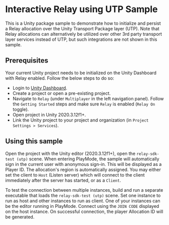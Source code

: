 # Interactive Relay using UTP Sample

This is a Unity package sample to demonstrate how to initialize and persist a Relay allocation over the Unity Transport Package layer (UTP).
Note that Relay allocations can alternatively be utilized over other 3rd party transport layer services instead of UTP, but such integrations are not shown in this sample.

## Prerequisites

Your current Unity project needs to be initialized on the Unity Dashboard with Relay enabled. Follow the below steps to do so:
* Login to [Unity Dashboard](https://dashboard.unity3d.com/).
* Create a project or open a pre-existing project.
* Navigate to `Relay` (under `Multiplayer` in the left navigation panel). Follow the `Getting Started` steps and make sure `Relay` is enabled (`Relay On` toggle).
* Open project in Unity 2020.3.12f1+.
* Link the Unity project to your project and organization (in `Project Settings > Services`).

## Using this sample

Open the project with the Unity editor (2020.3.12f1+), open the `relay-sdk-test (utp)` scene.
When entering PlayMode, the sample will automatically sign in the current user with anonymous sign-in. This will be displayed as a Player ID. The allocation's region is automatically assigned.
You may either set the client to `Host` (Listen server) which will connect to the client immediately after the server has started, or as a `Client`.

To test the connection between multiple instances, build and run a separate executable that loads the `relay-sdk-test (utp)` scene. 
Set one instance to run as host and other instances to run as client. One of your instances can be the editor running in PlayMode.
Connect using the `JOIN CODE` displayed on the host instance. On successful connection, the player Allocation ID will be generated.
